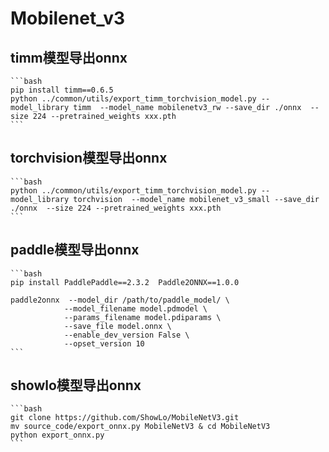 # Mobilenet_v3 
## timm模型导出onnx

    ```bash
    pip install timm==0.6.5
    python ../common/utils/export_timm_torchvision_model.py --model_library timm  --model_name mobilenetv3_rw --save_dir ./onnx  --size 224 --pretrained_weights xxx.pth
    ```

## torchvision模型导出onnx
    ```bash
    python ../common/utils/export_timm_torchvision_model.py --model_library torchvision  --model_name mobilenet_v3_small --save_dir ./onnx  --size 224 --pretrained_weights xxx.pth
    ```

## paddle模型导出onnx
    ```bash
    pip install PaddlePaddle==2.3.2  Paddle2ONNX==1.0.0

    paddle2onnx  --model_dir /path/to/paddle_model/ \
                --model_filename model.pdmodel \
                --params_filename model.pdiparams \
                --save_file model.onnx \
                --enable_dev_version False \
                --opset_version 10
    ```
## showlo模型导出onnx
    ```bash
    git clone https://github.com/ShowLo/MobileNetV3.git
    mv source_code/export_onnx.py MobileNetV3 & cd MobileNetV3
    python export_onnx.py
    ```